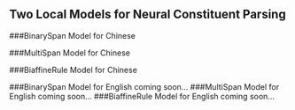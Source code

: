 Two Local Models for Neural Constituent Parsing
----------
###BinarySpan Model for Chinese 

###MultiSpan Model for Chinese 

###BiaffineRule Model for Chinese

###BinarySpan Model for English
coming soon...
###MultiSpan Model for English 
coming soon...
###BiaffineRule Model for English
coming soon...
